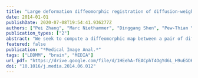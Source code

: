 ```yaml
---
title: "Large deformation diffeomorphic registration of diffusion-weighted imaging data"
date: 2014-01-01
publishDate: 2020-07-08T19:54:41.936277Z
authors: ["Pei Zhang", "Marc Niethammer", "Dinggang Shen", "Pew-Thian Yap"]
publication_types: ["2"]
abstract: "We seek to compute a diffeomorphic map between a pair of diffusion-weighted images under large deformation. Unlike existing techniques, our method allows any diffusion model to be fitted after registration for subsequent multifaceted analysis. This is achieved by directly aligning the diffusion-weighted images using a large deformation diffeomorphic registration framework formulated from an optimal control perspective. Our algorithm seeks the optimal coordinate mapping by simultaneously considering structural alignment, local fiber reorientation, and deformation regularization. Our algorithm also incorporates a multi-kernel strategy to concurrently register anatomical structures of different scales. We demonstrate the efficacy of our approach using in vivo data and report on detailed qualitative and quantitative results in comparison with several different registration strategies."
featured: false
publication: "*Medical Image Anal.*"
tags: ["LDDMM", "brain", "MEDIA"]
url_pdf: "https://drive.google.com/file/d/1HEehA-fEACphT4OgYd6L_H9uEGDKap_d"
doi: "10.1016/j.media.2014.06.012"
---
```


